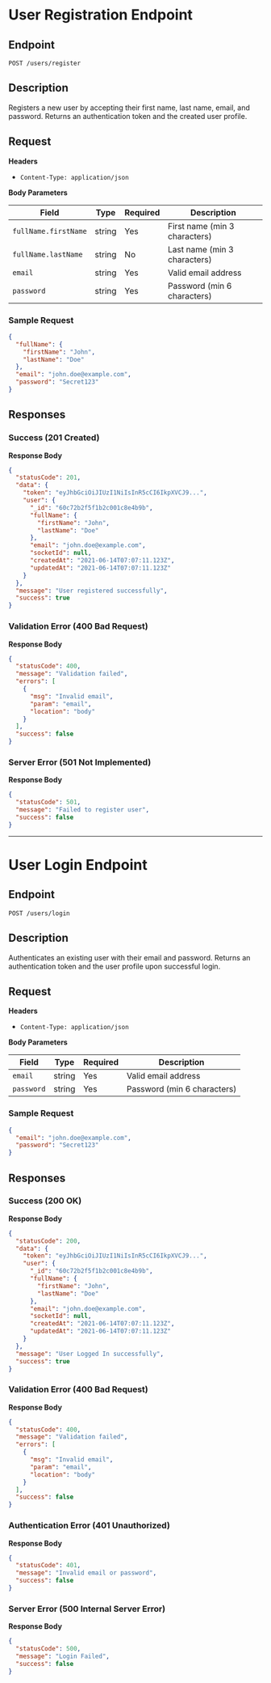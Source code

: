 # User Registration Endpoint

## Endpoint

`POST /users/register`

## Description

Registers a new user by accepting their first name, last name, email, and password. Returns an authentication token and the created user profile.

## Request

**Headers**

- `Content-Type: application/json`

**Body Parameters**

| Field                 | Type   | Required | Description                          |
| --------------------- | ------ | -------- | ------------------------------------ |
| `fullName.firstName`  | string | Yes      | First name (min 3 characters)        |
| `fullName.lastName`   | string | No       | Last name (min 3 characters)         |
| `email`               | string | Yes      | Valid email address                  |
| `password`            | string | Yes      | Password (min 6 characters)          |

### Sample Request

```json
{
  "fullName": {
    "firstName": "John",
    "lastName": "Doe"
  },
  "email": "john.doe@example.com",
  "password": "Secret123"
}
```

## Responses

### Success (201 Created)

**Response Body**

```json
{
  "statusCode": 201,
  "data": {
    "token": "eyJhbGciOiJIUzI1NiIsInR5cCI6IkpXVCJ9...",
    "user": {
      "_id": "60c72b2f5f1b2c001c8e4b9b",
      "fullName": {
        "firstName": "John",
        "lastName": "Doe"
      },
      "email": "john.doe@example.com",
      "socketId": null,
      "createdAt": "2021-06-14T07:07:11.123Z",
      "updatedAt": "2021-06-14T07:07:11.123Z"
    }
  },
  "message": "User registered successfully",
  "success": true
}
```

### Validation Error (400 Bad Request)

**Response Body**

```json
{
  "statusCode": 400,
  "message": "Validation failed",
  "errors": [
    {
      "msg": "Invalid email",
      "param": "email",
      "location": "body"
    }
  ],
  "success": false
}
```

### Server Error (501 Not Implemented)

**Response Body**

```json
{
  "statusCode": 501,
  "message": "Failed to register user",
  "success": false
}
```

---

# User Login Endpoint

## Endpoint

`POST /users/login`

## Description

Authenticates an existing user with their email and password. Returns an authentication token and the user profile upon successful login.

## Request

**Headers**

- `Content-Type: application/json`

**Body Parameters**

| Field      | Type   | Required | Description                  |
| ---------- | ------ | -------- | ---------------------------- |
| `email`    | string | Yes      | Valid email address          |
| `password` | string | Yes      | Password (min 6 characters)  |

### Sample Request

```json
{
  "email": "john.doe@example.com",
  "password": "Secret123"
}
```

## Responses

### Success (200 OK)

**Response Body**

```json
{
  "statusCode": 200,
  "data": {
    "token": "eyJhbGciOiJIUzI1NiIsInR5cCI6IkpXVCJ9...",
    "user": {
      "_id": "60c72b2f5f1b2c001c8e4b9b",
      "fullName": {
        "firstName": "John",
        "lastName": "Doe"
      },
      "email": "john.doe@example.com",
      "socketId": null,
      "createdAt": "2021-06-14T07:07:11.123Z",
      "updatedAt": "2021-06-14T07:07:11.123Z"
    }
  },
  "message": "User Logged In successfully",
  "success": true
}
```

### Validation Error (400 Bad Request)

**Response Body**

```json
{
  "statusCode": 400,
  "message": "Validation failed",
  "errors": [
    {
      "msg": "Invalid email",
      "param": "email",
      "location": "body"
    }
  ],
  "success": false
}
```

### Authentication Error (401 Unauthorized)

**Response Body**

```json
{
  "statusCode": 401,
  "message": "Invalid email or password",
  "success": false
}
```

### Server Error (500 Internal Server Error)

**Response Body**

```json
{
  "statusCode": 500,
  "message": "Login Failed",
  "success": false
}
```
